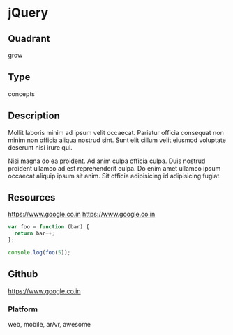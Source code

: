 # jQuery

## Quadrant
grow

## Type
concepts

## Description
Mollit laboris minim ad ipsum velit occaecat. Pariatur officia consequat non minim non officia aliqua nostrud sint. Sunt elit cillum velit eiusmod voluptate deserunt nisi irure qui.

Nisi magna do ea proident. Ad anim culpa officia culpa. Duis nostrud proident ullamco ad est reprehenderit culpa. Do enim amet ullamco ipsum occaecat aliquip ipsum sit anim. Sit officia adipisicing id adipisicing fugiat.

## Resources
https://www.google.co.in
https://www.google.co.in

``` js
var foo = function (bar) {
  return bar++;
};

console.log(foo(5));
```

## Github
https://www.google.co.in

### Platform
web, mobile, ar/vr, awesome
